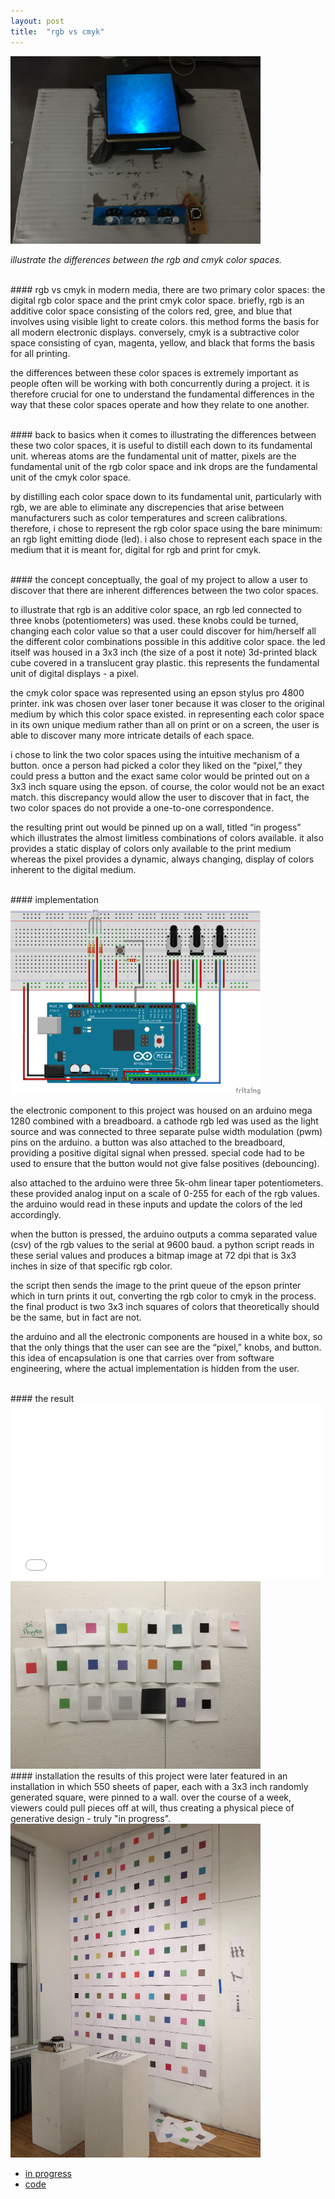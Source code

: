 ```yaml
---
layout: post
title:  "rgb vs cmyk"
---
```

<img src="/images/rgbcmyk/box.jpg" alt="box" width="400"/> 

*illustrate the differences between the rgb and cmyk color spaces.*

<br>
#### rgb vs cmyk
in modern media, there are two primary color spaces: the digital rgb color space and the print cmyk color space. briefly, rgb is an additive color space consisting of the colors red, gree, and blue that involves using visible light to create colors. this method forms the basis for all modern electronic displays. conversely, cmyk is a subtractive color space consisting of cyan, magenta, yellow, and black that forms the basis for all printing. 

the differences between these color spaces is extremely important as people often will be working with both concurrently during a project. it is therefore crucial for one to understand the fundamental differences in the way that these color spaces operate and how they relate to one another.

<br>
#### back to basics
when it comes to illustrating the differences between these two color spaces, it is useful to distill each down to its fundamental unit. whereas atoms are the fundamental unit of matter, pixels are the fundamental unit of the rgb color space and ink drops are the fundamental unit of the cmyk color space. 

by distilling each color space down to its fundamental unit, particularly with rgb, we are able to eliminate any discrepencies that arise between manufacturers such as color temperatures and screen calibrations. therefore, i chose to represent the rgb color space using the bare minimum: an rgb light emitting diode (led). i also chose to represent each space in the medium that it is meant for, digital for rgb and print for cmyk. 

<br>
#### the concept
conceptually, the goal of my project to allow a user to discover that there are inherent differences between the two color spaces.

to illustrate that rgb is an additive color space, an rgb led connected to three knobs (potentiometers) was used. these knobs could be turned, changing each color value so that a user could discover for him/herself all the different color combinations possible in this additive color space. the led itself was housed in a 3x3 inch (the size of a post it note) 3d-printed black cube covered in a translucent gray plastic. this represents the fundamental unit of digital displays - a pixel.

the cmyk color space was represented using an epson stylus pro 4800 printer. ink was chosen over laser toner because it was closer to the original medium by which this color space existed. in representing each color space in its own unique medium rather than all on print or on a screen, the user is able to discover many more intricate details of each space.

i chose to link the two color spaces using the intuitive mechanism of a button. once a person had picked a color they liked on the “pixel,” they could press a button and the exact same color would be printed out on a 3x3 inch square using the epson. of course, the color would not be an exact match. this discrepancy would allow the user to discover that in fact, the two color spaces do not provide a one-to-one correspondence. 

the resulting print out would be pinned up on a wall, titled “in progess” which illustrates the almost limitless combinations of colors available. it also provides a static display of colors only available to the print medium whereas the pixel provides a dynamic, always changing, display of colors inherent to the digital medium.

<br>
#### implementation
<img src="/images/rgbcmyk/schematic_bb.png" alt="circuit" width="400"/> 

the electronic component to this project was housed on an arduino mega 1280 combined with a breadboard. a cathode rgb led was used as the light source and was connected to three separate pulse width modulation (pwm) pins on the arduino. a button was also attached to the breadboard, providing a positive digital signal when pressed. special code had to be used to ensure that the button would not give false positives (debouncing).

also attached to the arduino were three 5k-ohm linear taper potentiometers. these provided analog input on a scale of 0-255 for each of the rgb values. the arduino would read in these inputs and update the colors of the led accordingly.

when the button is pressed, the arduino outputs a comma separated value (csv) of the rgb values to the serial at 9600 baud. a python script reads in these serial values and produces a bitmap image at 72 dpi that is 3x3 inches in size of that specific rgb color.

the script then sends the image to the print queue of the epson printer which in turn prints it out, converting the rgb color to cmyk in the process. the final product is two 3x3 inch squares of colors that theoretically should be the same, but in fact are not.

the arduino and all the electronic components are housed in a white box, so that the only things that the user can see are the “pixel,” knobs, and button. this idea of encapsulation is one that carries over from software engineering, where the actual implementation is hidden from the user.

<br>
#### the result
<iframe src="//player.vimeo.com/video/114442640?byline=0&amp;portrait=0" width="500" height="281" frameborder="0" webkitallowfullscreen mozallowfullscreen allowfullscreen></iframe>

<br>
<img src="/images/rgbcmyk/in_progress.jpg" alt="in progress" width="400"/> 

<br>
#### installation
the results of this project were later featured in an installation in which 550 sheets of paper, each with a 3x3 inch randomly generated square, were pinned to a wall. over the course of a week, viewers could pull pieces off at will, thus creating a physical piece of generative design - truly "in progress".

<br>
<img src="/images/rgbcmyk/installation.jpg" alt="installation" width="400"/> 

<br>

* [in progress](/files/inprogress.pdf)
* [code](https://github.com/eli8527/rgb-cmyk)